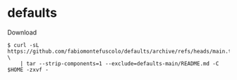 # defaults

Download
```shell
$ curl -sL https://github.com/fabiomontefuscolo/defaults/archive/refs/heads/main.tar.gz \
    | tar --strip-components=1 --exclude=defaults-main/README.md -C $HOME -zxvf -
```
